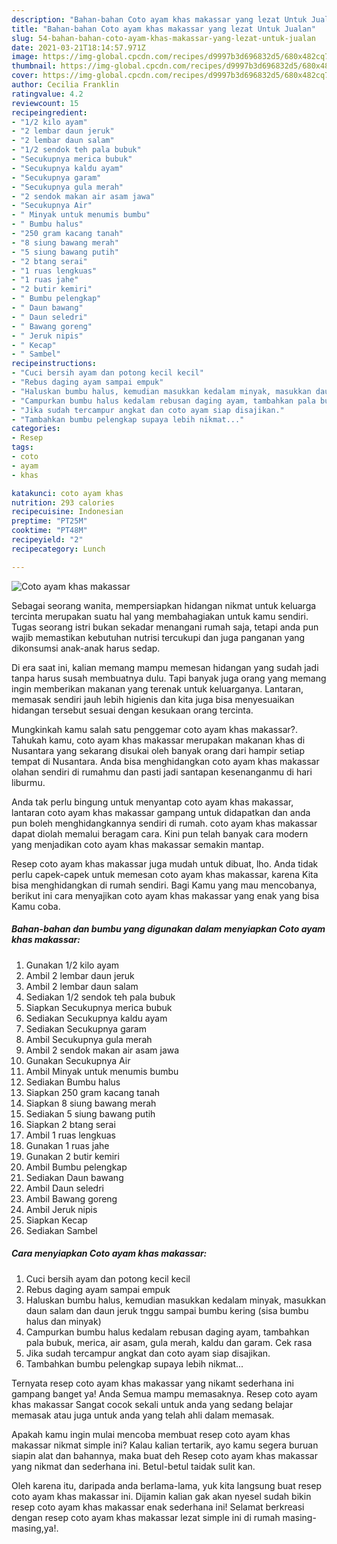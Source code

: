 ```yaml
---
description: "Bahan-bahan Coto ayam khas makassar yang lezat Untuk Jualan"
title: "Bahan-bahan Coto ayam khas makassar yang lezat Untuk Jualan"
slug: 54-bahan-bahan-coto-ayam-khas-makassar-yang-lezat-untuk-jualan
date: 2021-03-21T18:14:57.971Z
image: https://img-global.cpcdn.com/recipes/d9997b3d696832d5/680x482cq70/coto-ayam-khas-makassar-foto-resep-utama.jpg
thumbnail: https://img-global.cpcdn.com/recipes/d9997b3d696832d5/680x482cq70/coto-ayam-khas-makassar-foto-resep-utama.jpg
cover: https://img-global.cpcdn.com/recipes/d9997b3d696832d5/680x482cq70/coto-ayam-khas-makassar-foto-resep-utama.jpg
author: Cecilia Franklin
ratingvalue: 4.2
reviewcount: 15
recipeingredient:
- "1/2 kilo ayam"
- "2 lembar daun jeruk"
- "2 lembar daun salam"
- "1/2 sendok teh pala bubuk"
- "Secukupnya merica bubuk"
- "Secukupnya kaldu ayam"
- "Secukupnya garam"
- "Secukupnya gula merah"
- "2 sendok makan air asam jawa"
- "Secukupnya Air"
- " Minyak untuk menumis bumbu"
- " Bumbu halus"
- "250 gram kacang tanah"
- "8 siung bawang merah"
- "5 siung bawang putih"
- "2 btang serai"
- "1 ruas lengkuas"
- "1 ruas jahe"
- "2 butir kemiri"
- " Bumbu pelengkap"
- " Daun bawang"
- " Daun seledri"
- " Bawang goreng"
- " Jeruk nipis"
- " Kecap"
- " Sambel"
recipeinstructions:
- "Cuci bersih ayam dan potong kecil kecil"
- "Rebus daging ayam sampai empuk"
- "Haluskan bumbu halus, kemudian masukkan kedalam minyak, masukkan daun salam dan daun jeruk tnggu sampai bumbu kering (sisa bumbu halus dan minyak)"
- "Campurkan bumbu halus kedalam rebusan daging ayam, tambahkan pala bubuk, merica, air asam, gula merah, kaldu dan garam. Cek rasa"
- "Jika sudah tercampur angkat dan coto ayam siap disajikan."
- "Tambahkan bumbu pelengkap supaya lebih nikmat..."
categories:
- Resep
tags:
- coto
- ayam
- khas

katakunci: coto ayam khas 
nutrition: 293 calories
recipecuisine: Indonesian
preptime: "PT25M"
cooktime: "PT48M"
recipeyield: "2"
recipecategory: Lunch

---
```



![Coto ayam khas makassar](https://img-global.cpcdn.com/recipes/d9997b3d696832d5/680x482cq70/coto-ayam-khas-makassar-foto-resep-utama.jpg)

Sebagai seorang wanita, mempersiapkan hidangan nikmat untuk keluarga tercinta merupakan suatu hal yang membahagiakan untuk kamu sendiri. Tugas seorang istri bukan sekadar menangani rumah saja, tetapi anda pun wajib memastikan kebutuhan nutrisi tercukupi dan juga panganan yang dikonsumsi anak-anak harus sedap.

Di era  saat ini, kalian memang mampu memesan hidangan yang sudah jadi tanpa harus susah membuatnya dulu. Tapi banyak juga orang yang memang ingin memberikan makanan yang terenak untuk keluarganya. Lantaran, memasak sendiri jauh lebih higienis dan kita juga bisa menyesuaikan hidangan tersebut sesuai dengan kesukaan orang tercinta. 



Mungkinkah kamu salah satu penggemar coto ayam khas makassar?. Tahukah kamu, coto ayam khas makassar merupakan makanan khas di Nusantara yang sekarang disukai oleh banyak orang dari hampir setiap tempat di Nusantara. Anda bisa menghidangkan coto ayam khas makassar olahan sendiri di rumahmu dan pasti jadi santapan kesenanganmu di hari liburmu.

Anda tak perlu bingung untuk menyantap coto ayam khas makassar, lantaran coto ayam khas makassar gampang untuk didapatkan dan anda pun boleh menghidangkannya sendiri di rumah. coto ayam khas makassar dapat diolah memalui beragam cara. Kini pun telah banyak cara modern yang menjadikan coto ayam khas makassar semakin mantap.

Resep coto ayam khas makassar juga mudah untuk dibuat, lho. Anda tidak perlu capek-capek untuk memesan coto ayam khas makassar, karena Kita bisa menghidangkan di rumah sendiri. Bagi Kamu yang mau mencobanya, berikut ini cara menyajikan coto ayam khas makassar yang enak yang bisa Kamu coba.

<!--inarticleads1-->

##### Bahan-bahan dan bumbu yang digunakan dalam menyiapkan Coto ayam khas makassar:

1. Gunakan 1/2 kilo ayam
1. Ambil 2 lembar daun jeruk
1. Ambil 2 lembar daun salam
1. Sediakan 1/2 sendok teh pala bubuk
1. Siapkan Secukupnya merica bubuk
1. Sediakan Secukupnya kaldu ayam
1. Sediakan Secukupnya garam
1. Ambil Secukupnya gula merah
1. Ambil 2 sendok makan air asam jawa
1. Gunakan Secukupnya Air
1. Ambil  Minyak untuk menumis bumbu
1. Sediakan  Bumbu halus
1. Siapkan 250 gram kacang tanah
1. Siapkan 8 siung bawang merah
1. Sediakan 5 siung bawang putih
1. Siapkan 2 btang serai
1. Ambil 1 ruas lengkuas
1. Gunakan 1 ruas jahe
1. Gunakan 2 butir kemiri
1. Ambil  Bumbu pelengkap
1. Sediakan  Daun bawang
1. Ambil  Daun seledri
1. Ambil  Bawang goreng
1. Ambil  Jeruk nipis
1. Siapkan  Kecap
1. Sediakan  Sambel




<!--inarticleads2-->

##### Cara menyiapkan Coto ayam khas makassar:

1. Cuci bersih ayam dan potong kecil kecil
1. Rebus daging ayam sampai empuk
1. Haluskan bumbu halus, kemudian masukkan kedalam minyak, masukkan daun salam dan daun jeruk tnggu sampai bumbu kering (sisa bumbu halus dan minyak)
1. Campurkan bumbu halus kedalam rebusan daging ayam, tambahkan pala bubuk, merica, air asam, gula merah, kaldu dan garam. Cek rasa
1. Jika sudah tercampur angkat dan coto ayam siap disajikan.
1. Tambahkan bumbu pelengkap supaya lebih nikmat...




Ternyata resep coto ayam khas makassar yang nikamt sederhana ini gampang banget ya! Anda Semua mampu memasaknya. Resep coto ayam khas makassar Sangat cocok sekali untuk anda yang sedang belajar memasak atau juga untuk anda yang telah ahli dalam memasak.

Apakah kamu ingin mulai mencoba membuat resep coto ayam khas makassar nikmat simple ini? Kalau kalian tertarik, ayo kamu segera buruan siapin alat dan bahannya, maka buat deh Resep coto ayam khas makassar yang nikmat dan sederhana ini. Betul-betul taidak sulit kan. 

Oleh karena itu, daripada anda berlama-lama, yuk kita langsung buat resep coto ayam khas makassar ini. Dijamin kalian gak akan nyesel sudah bikin resep coto ayam khas makassar enak sederhana ini! Selamat berkreasi dengan resep coto ayam khas makassar lezat simple ini di rumah masing-masing,ya!.

